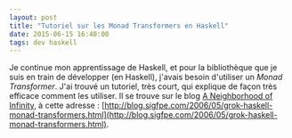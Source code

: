 ```yaml
---
layout: post
title: "Tutoriel sur les Monad Transformers en Haskell"
date: 2015-06-15 16:40:00
tags: dev haskell
---
```


Je continue mon apprentissage de Haskell, et pour la bibliothèque que je suis en train de développer (en Haskell), j'avais besoin d'utiliser un *Monad Transformer*. J'ai trouvé un tutoriel, très court, qui explique de façon très efficace comment les utiliser. Il se trouve sur le blog [A Neighborhood of Infinity](http://blog.sigfpe.com/), à cette adresse : [http://blog.sigfpe.com/2006/05/grok-haskell-monad-transformers.html](http://blog.sigfpe.com/2006/05/grok-haskell-monad-transformers.html).

